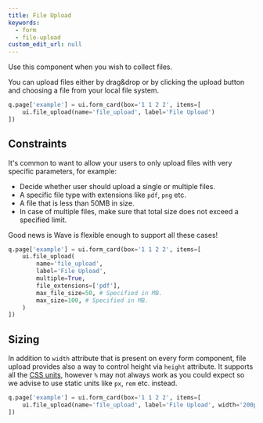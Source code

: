 ```yaml
---
title: File Upload 
keywords:
  - form
  - file-upload
custom_edit_url: null
---
```


Use this component when you wish to collect files.

You can upload files either by drag&drop or by clicking the upload button and choosing a file from
your local file system.

```py
q.page['example'] = ui.form_card(box='1 1 2 2', items=[
    ui.file_upload(name='file_upload', label='File Upload')
])
```

## Constraints

It's common to want to allow your users to only upload files with very specific parameters, for example:

* Decide whether user should upload a single or multiple files.
* A specific file type with extensions like `pdf`, `png` etc.
* A file that is less than 50MB in size.
* In case of multiple files, make sure that total size does not exceed a specified limit.

Good news is Wave is flexible enough to support all these cases!

```py
q.page['example'] = ui.form_card(box='1 1 2 2', items=[
    ui.file_upload(
        name='file_upload',
        label='File Upload',
        multiple=True,
        file_extensions=['pdf'],
        max_file_size=50, # Specified in MB.
        max_size=100, # Specified in MB.
    )
])
```

## Sizing

In addition to `width` attribute that is present on every form component, file upload provides also
a way to control height via `height` attribute. It supports all the [CSS units](https://developer.mozilla.org/en-US/docs/Learn/CSS/Building_blocks/Values_and_units), however `%` may not always work as you
could expect so we advise to use static units like `px`, `rem` etc. instead.

```py
q.page['example'] = ui.form_card(box='1 1 2 2', items=[
    ui.file_upload(name='file_upload', label='File Upload', width='200px', height='200px')
])
```
